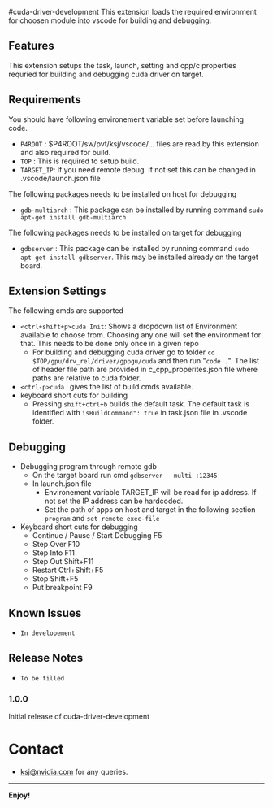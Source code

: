 #cuda-driver-development 
This extension loads the required environment for choosen module into vscode for building and debugging.

## Features
This extension setups the task, launch, setting and cpp/c properties requried for building and debugging cuda driver on target.

## Requirements
You should have following environement variable set before launching code.
- `P4ROOT` : $P4ROOT/sw/pvt/ksj/vscode/... files are read by this extension and also required for build.
- `TOP`    : This is required to setup build.
- `TARGET_IP`: If you need remote debug. If not set this can be changed in .vscode/launch.json file

The following packages needs to be installed on host for debugging
- `gdb-multiarch` : This package can be installed by running command `sudo apt-get install gdb-multiarch`

The following packages needs to be installed on target for debugging
- `gdbserver` : This package can be installed by running command `sudo apt-get install gdbserver`. This may be installed already on the target board.

## Extension Settings
The following cmds are supported

* `<ctrl+shift+p>cuda Init`:  Shows a dropdown list of Environment available to choose from. Choosing any one will set the environment for that. This needs to be done only once in a given repo
    - For building and debugging cuda driver go to folder `cd $TOP/gpu/drv_rel/driver/gppgu/cuda` and then run "`code .`". The list of header file path are provided in c_cpp_properites.json file where paths are relative to cuda folder.
* `<ctrl-p>cuda ` gives the list of build cmds available. 
* keyboard short cuts for building
    - Pressing `shift+ctrl+b` builds the default task. The default task is identified with `isBuildCommand": true` in task.json file in .vscode folder.

## Debugging

* Debugging program through remote gdb
    - On the target board run cmd `gdbserver --multi :12345`
    - In launch.json file 
        - Environement variable TARGET_IP will be read for ip address. If not set the IP address can be hardcoded.
        - Set the path of apps on host and target in the following section `program` and `set remote exec-file`
* Keyboard short cuts for debugging
    - Continue / Pause / Start Debugging F5
    - Step Over F10
    - Step Into F11
    - Step Out Shift+F11
    - Restart Ctrl+Shift+F5
    - Stop Shift+F5        
    - Put breakpoint F9

## Known Issues

* `In developement`

## Release Notes

* `To be filled`

### 1.0.0

Initial release of cuda-driver-development

# Contact 

- ksj@nvidia.com for any queries.

-----------------------------------------------------------------------------------------------------------

**Enjoy!**
